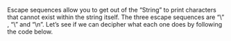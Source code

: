Escape sequences allow you to get out of the “String” to print characters that cannot exist within the string itself. The three escape sequences are “\” , “\” and “\n”. Let’s see if we can decipher what each one does by following the code below.

